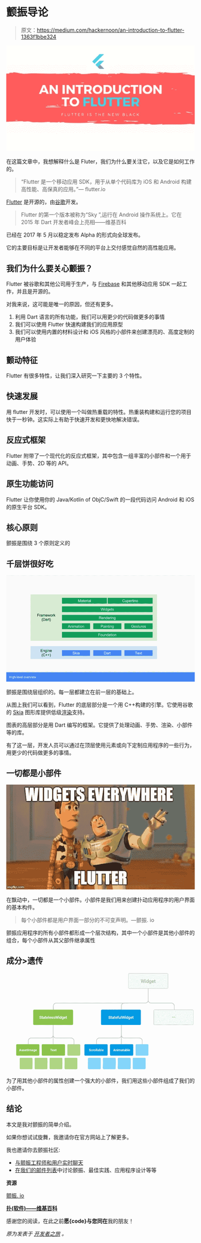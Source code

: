 # 颤振导论

> 原文：<https://medium.com/hackernoon/an-introduction-to-flutter-1363f1bbe324>

![](img/5836fd271f72a81b5519179c98e9474f.png)

在这篇文章中，我想解释什么是 Fluter，我们为什么要关注它，以及它是如何工作的。

> “Flutter 是一个移动应用 SDK，用于从单个代码库为 iOS 和 Android 构建高性能、高保真的应用。”— flutter.io

[Flutter](https://hackernoon.com/tagged/flutter) 是开源的，由[谷歌](https://hackernoon.com/tagged/google)开发。

> Flutter 的第一个版本被称为“Sky ”,运行在 Android 操作系统上。它在 2015 年 Dart 开发者峰会上亮相——维基百科

已经在 2017 年 5 月以稳定发布 Alpha 的形式向全球发布。

它的主要目标是让开发者能够在不同的平台上交付感觉自然的高性能应用。

## 我们为什么要关心颤振？

Flutter 被谷歌和其他公司用于生产，与 [Firebase](https://github.com/flutter/plugins/blob/master/FlutterFire.md) 和其他移动应用 SDK 一起工作，并且是开源的。

对我来说，这可能是唯一的原因，但还有更多。

1.  利用 Dart 语言的所有功能，我们可以用更少的代码做更多的事情
2.  我们可以使用 Flutter 快速构建我们的应用原型
3.  我们可以使用内置的材料设计和 iOS 风格的小部件来创建漂亮的、高度定制的用户体验

## 颤动特征

Flutter 有很多特性，让我们深入研究一下主要的 3 个特性。

## **快速发展**

用 flutter 开发时，可以使用一个叫做热重载的特性。热重装构建和运行您的项目快于一秒钟。这实际上有助于快速开发和更快地解决错误。

## **反应式框架**

Flutter 附带了一个现代化的反应式框架，其中包含一组丰富的小部件和一个用于动画、手势、2D 等的 API。

## **原生功能访问**

Flutter 让你使用你的 Java/Kotlin of ObjC/Swift 的一段代码访问 Android 和 iOS 的原生平台 SDK。

## 核心原则

颤振是围绕 3 个原则定义的

## 千层饼很好吃

![](img/d9adab8bc1637c5d271d9cf4395ee769.png)

颤振是围绕层组织的。每一层都建立在前一层的基础上。

从图上我们可以看到，Flutter 的底层部分是一个用 C++构建的引擎。它使用谷歌的 [Skia](https://en.wikipedia.org/wiki/Skia_Graphics_Engine) 图形库提供低级[渲染](https://en.wikipedia.org/wiki/Rendering_(computer_graphics))支持。

图表的高层部分是用 Dart 编写的框架。它提供了处理动画、手势、渲染、小部件等的库。

有了这一层，开发人员可以通过在顶层使用元素或向下定制应用程序的一些行为，用更少的代码做更多的事情。

## 一切都是小部件

![](img/fcb378c34a6ce8caedebf349183b8579.png)

在飘动中，一切都是一个小部件。小部件是我们用来创建扑动应用程序的用户界面的基本构件。

> 每个小部件都是用户界面一部分的不可变声明。—颤振. io

颤振应用程序的所有小部件都形成一个层次结构，其中一个小部件是其他小部件的组合，每个小部件从其父部件继承属性

## 成分>遗传

![](img/92f292de8481af0d4f611b919b4e9d17.png)

为了用其他小部件的属性创建一个强大的小部件，我们用这些小部件组成了我们的小部件。

## 结论

本文是我对颤振的简单介绍。

如果你想试试旋舞，我邀请你在官方网站上了解更多。

我也邀请你去颤振社区:

*   [与颤振工程师和用户实时聊天](https://gitter.im/flutter/flutter)
*   [在我们的邮件列表](https://groups.google.com/d/forum/flutter-dev)中讨论颤振、最佳实践、应用程序设计等等

**资源**

[颤振. io](http://flutter.io)

[**扑(软件)——维基百科**](https://en.wikipedia.org/wiki/Flutter_(software))

感谢您的阅读，在此之前**愿{code}与您同在**我的朋友！

*原为发表于* [*开发者之旅*](http://developer-journey.com/2018/02/08/introduction-to-flutter/) *。*